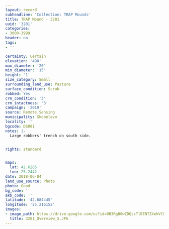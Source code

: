 ```yaml
---
layout: record
subheadline: 'Collection: TRAP Mounds'
title: TRAP Mound - 3201
uuid: '3201'
categories:
- 3000-3999
header: no
tags:
- ''

certainty: Certain
elevation: '490'
max_diameter: '20'
min_diameter: '15'
height: '1'
size_category: Small
surrounding_land_use: Pasture
surface_condition: Scrub
robbed: Yes
crm_condition: '3'
crm_intactness: '3'
campaign: '2010'
source: Remote Sensing
municipality: Skobelevo
locality: ''
bgcode: DS001
notes: |-
  Large robbers' trench on south side.


rights: standard


maps:
  lat: 42.6285
  lon: 25.2442
date: 2018-06-04
land_use_source: Photo
photo: Good
bg_code: ''
akb_code: ''
latitude: '42.684445'
longitude: '25.216152'
images:
- image_path: https://drive.google.com/uc?id=0B3Rg88wZDQscTlBENTZ4ekVCUzA
  title: 3201_Overview_S.JPG
---
```

